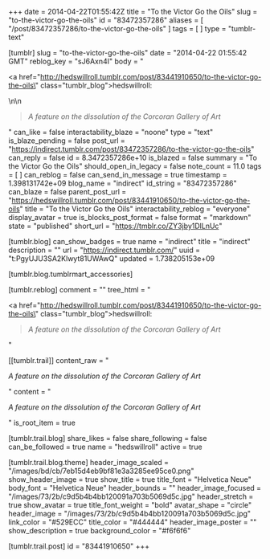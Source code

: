 +++
date = 2014-04-22T01:55:42Z
title = "To the Victor Go the Oils"
slug = "to-the-victor-go-the-oils"
id = "83472357286"
aliases = [ "/post/83472357286/to-the-victor-go-the-oils" ]
tags = [ ]
type = "tumblr-text"

[tumblr]
slug = "to-the-victor-go-the-oils"
date = "2014-04-22 01:55:42 GMT"
reblog_key = "sJ6Axn4I"
body = "<p><a href=\"http://hedswillroll.tumblr.com/post/83441910650/to-the-victor-go-the-oils\" class=\"tumblr_blog\">hedswillroll</a>:</p>\n\n<blockquote><p><em>A feature on the dissolution of the Corcoran Gallery of Art</em></p></blockquote>"
can_like = false
interactability_blaze = "noone"
type = "text"
is_blaze_pending = false
post_url = "https://indirect.tumblr.com/post/83472357286/to-the-victor-go-the-oils"
can_reply = false
id = 8.3472357286e+10
is_blazed = false
summary = "To the Victor Go the Oils"
should_open_in_legacy = false
note_count = 11.0
tags = [ ]
can_reblog = false
can_send_in_message = true
timestamp = 1.398131742e+09
blog_name = "indirect"
id_string = "83472357286"
can_blaze = false
parent_post_url = "https://hedswillroll.tumblr.com/post/83441910650/to-the-victor-go-the-oils"
title = "To the Victor Go the Oils"
interactability_reblog = "everyone"
display_avatar = true
is_blocks_post_format = false
format = "markdown"
state = "published"
short_url = "https://tmblr.co/ZY3jby1DlLnUc"

[tumblr.blog]
can_show_badges = true
name = "indirect"
title = "indirect"
description = ""
url = "https://indirect.tumblr.com/"
uuid = "t:PgyUJU3SA2Klwyt81UWAwQ"
updated = 1.738205153e+09

[tumblr.blog.tumblrmart_accessories]

[tumblr.reblog]
comment = ""
tree_html = "<p><a href=\"http://hedswillroll.tumblr.com/post/83441910650/to-the-victor-go-the-oils\" class=\"tumblr_blog\">hedswillroll</a>:</p><blockquote><p><em>A feature on the dissolution of the Corcoran Gallery of Art</em></p></blockquote>"

[[tumblr.trail]]
content_raw = "<p><em>A feature on the dissolution of the Corcoran Gallery of Art</em></p>"
content = "<p><em>A feature on the dissolution of the Corcoran Gallery of Art</em></p>"
is_root_item = true

[tumblr.trail.blog]
share_likes = false
share_following = false
can_be_followed = true
name = "hedswillroll"
active = true

[tumblr.trail.blog.theme]
header_image_scaled = "/images/bd/cb/7eb15d4eb9bf81e3a3285ee95ce0.png"
show_header_image = true
show_title = true
title_font = "Helvetica Neue"
body_font = "Helvetica Neue"
header_bounds = ""
header_image_focused = "/images/73/2b/c9d5b4b4bb120091a703b5069d5c.jpg"
header_stretch = true
show_avatar = true
title_font_weight = "bold"
avatar_shape = "circle"
header_image = "/images/73/2b/c9d5b4b4bb120091a703b5069d5c.jpg"
link_color = "#529ECC"
title_color = "#444444"
header_image_poster = ""
show_description = true
background_color = "#f6f6f6"

[tumblr.trail.post]
id = "83441910650"
+++
